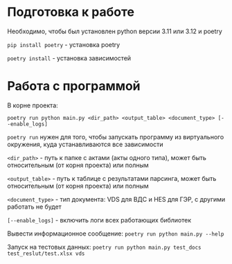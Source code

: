 # Подготовка к работе
Необходимо, чтобы был установлен python версии 3.11 или 3.12 и poetry

`pip install poetry` - установка poetry

`poetry install` - установка зависимостей

# Работа с программой
В корне проекта:

`poetry run python main.py <dir_path> <output_table> <document_type> [--enable_logs]`

`poetry run` нужен для того, чтобы запускать программу из виртуального окружения, куда устанавливаются все зависимости

`<dir_path>` - путь к папке с актами (акты одного типа), может быть относительным (от корня проекта) или полным

`<output_table>` - путь к таблице с результатами парсинга, может быть относительным (от корня проекта) или полным

`<document_type>` - тип документа: VDS для ВДС и HES для ГЭР, с другими работать не будет

`[--enable_logs]` - включить логи всех работающих библиотек

Вывести информационное сообщение:
`poetry run python main.py --help`

Запуск на тестовых данных:
`poetry run python main.py test_docs test_reslut/test.xlsx vds`

